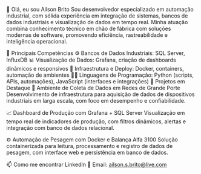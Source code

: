 👋 Olá, eu sou Ailson Brito
Sou desenvolvedor especializado em automação industrial, com sólida experiência em integração de sistemas, bancos de dados industriais e visualização de dados em tempo real. Minha atuação combina conhecimento técnico em chão de fábrica com soluções modernas de software, promovendo eficiência, rastreabilidade e inteligência operacional.

🚀 Principais Competências
⚙️ Bancos de Dados Industriais: SQL Server, InfluxDB
📊 Visualização de Dados: Grafana, criação de dashboards dinâmicos e responsivos
🐳 Infraestrutura e Deploy: Docker, containers, automação de ambientes
👨‍💻 Linguagens de Programação: Python (scripts, APIs, automações), JavaScript (interfaces e integrações)
💼 Projetos em Destaque
🔌 Ambiente de Coleta de Dados em Redes de Grande Porte
Desenvolvimento de infraestrutura para aquisição de dados de dispositivos industriais em larga escala, com foco em desempenho e confiabilidade.

📈 Dashboard de Produção com Grafana + SQL Server
Visualização em tempo real de indicadores de produção, com filtros dinâmicos, alertas e integração com banco de dados relacional.

⚙️ Automação de Pesagem com Docker e Balança Alfa 3100
Solução containerizada para leitura, processamento e registro de dados de pesagem, com interface web e persistência em banco de dados.

📫 Como me encontrar
LinkedIn
📧 Email: ailson.s.brito@live.com

